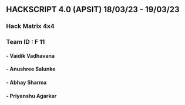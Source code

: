 ## HACKSCRIPT 4.0 (APSIT) 18/03/23 - 19/03/23
### Hack Matrix 4x4

### Team ID : F 11
#### - Vaidik Vadhavana
#### - Anushree Salunke
#### - Abhay Sharma
#### - Priyanshu Agarkar
